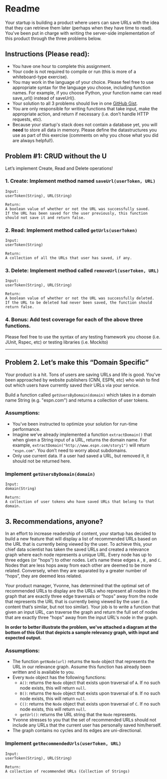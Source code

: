 
# Readme

Your startup is building a product where users can save URLs with the idea that they can retrieve them later (perhaps when they have time to read). You've been put in charge with writing the server-side implementation of this product through the three problems below.

## Instructions (Please read):

* You have one hour to complete this assignment.
* Your code is not required to compile or run (this is more of a whiteboard-type exercise).
* You may work in the language of your choice.  Please feel free to use appropriate syntax for the language you choose, including function names. For example, if you choose Python, your function name can read save_url() instead of saveUrl().
* Your solution to all 3 problems should live in one <a href="https://gist.github.com/" target="_blank">GitHub Gist</a>.
* You are only responsible for writing functions that take input, make the appropriate action, and return if necessary (i.e. don’t handle HTTP requests, etc).
* Because your startup's stack does not contain a database yet, you will **need** to store all data in memory.  Please define the datastructures you use as part of this exercise (comments on why you chose what you did are always helpful!).

## Problem #1: CRUD without the U

Let’s implement Create, Read and Delete operations!

### 1. Create: Implement method named `saveUrl(userToken, URL)`
```  
Input:
userToken(String), URL(String)

Return:
A boolean value of whether or not the URL was successfully saved.
If the URL has been saved for the user previously, this function
should not save it and return false.
```

### 2. Read: Implement method called `getUrls(userToken)`
```
Input:
userToken(String)

Return:
A collection of all the URLs that user has saved, if any.
```

### 3. Delete: Implement method called `removeUrl(userToken, URL)`
```
Input:
userToken(String), URL(String)

Return:
A boolean value of whether or not the URL was successfully deleted.
If the URL to be deleted had never been saved, the function should
return false.
```

### 4. Bonus: Add test coverage for each of the above three functions.

Please feel free to use the syntax of any testing framework you choose (i.e. JUnit, Rspec, etc) or testing libraries (i.e. Mockito)

***

## Problem 2. Let’s make this “Domain Specific”

Your product is a hit. Tons of users are saving URLs and life is good. You've been approached by website publishers (CNN, ESPN, etc) who wish to find out which users have currently saved *their* URLs via your service.

Build a function called `getUsersByDomain(domain)` which takes in a domain name String (e.g. "espn.com") and returns a collection of user tokens.

### Assumptions:

* You've been instructed to optimize your solution for run-time performance.
* Imagine we’ve already implemented a function `extractDomain()` that when given a String input of a URL, returns the domain name. For example, `extractDomain("http://www.espn.com/story1")` will return `"espn.com"`. You don’t need to worry about subdomains.
* Only use current data. If a user had saved a URL, but removed it, it should not be returned here.

### Implement `getUsersByDomain(domain)`
```
Input:
domain(String)

Return:
A collection of user tokens who have saved URLs that belong to that domain.

```

## 3. Recommendations, anyone?

In an effort to increase readership of content, your startup has decided to build a new feature that will display a list of recommended URLs based on the URL that is currently being viewed by the user. To achieve this, your chief data scientist has taken the saved URLs and created a relevance graph where each node represents a unique URL. Every node has up to three edges (or "hops") to other nodes. Let’s name these edges `A` , `B` , and `C`.  Nodes that are less hops away from each other are deemed to be more related. Conversely, when they are separated by a greater number of “hops”, they are deemed less related.

Your product manager, Yvonne, has determined that the optimal set of recommended URLs to display are the URLs who represent all nodes in the graph that are exactly three edge traversals or “hops” away from the node that represents the URL that is currently being viewed by the user (i.e. content that’s similar, but not too similar).  Your job is to write a function that given an input URL, can traverse the graph and return the full set of nodes that are exactly three "hops" away from the input URL's node in the graph.

**In order to better illustrate the problem, we've attached a diagram at the bottom of this Gist that depicts a sample relevancy graph, with input and expected output.**

### Assumptions:

* The function `getNode(url)` returns the `Node` object that represents the URL in our relevance graph. Assume this function has already been written and is available to you.
* Every `Node` object has the following functions:
  - `A()`: returns the `Node` object that exists upon traversal of `A`. If no such node exists, this will return `null`.
  - `B()`: returns the `Node` object that exists upon traversal of `B`. If no such node exists, this will return `null`.
  - `C()`: returns the `Node` object that exists upon traversal of `C`. If no such node exists, this will return `null`.
  - `getUrl()`: returns the URL string that the `Node` represents.
* Yvonne stresses to you that the set of recommended URLs should not include any URLs that the current user has personally saved him/herself.
* The graph contains no cycles and its edges are uni-directional.

### Implement `getRecommendedUrls(userToken, URL)`
```
Input:
userToken(String), URL(String)

Return:
A collection of recommended URLs (Collection of Strings)
```
